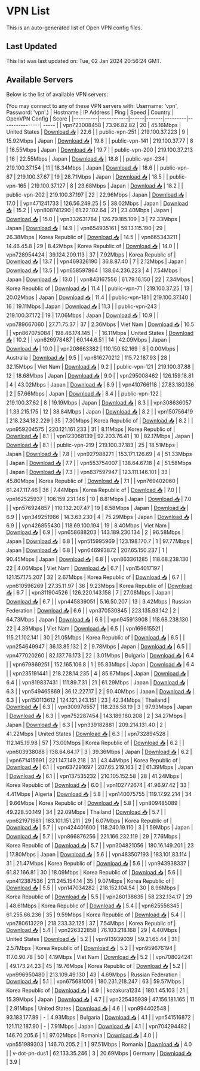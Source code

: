 # VPN List

This is an auto-generated list of Open VPN config files.

## Last Updated

This list was last updated on: Tue, 02 Jan 2024 20:56:24 GMT.

## Available Servers

Below is the list of available VPN servers:

(You may connect to any of these VPN servers with: Username: 'vpn', Password: 'vpn'.)
| Hostname | IP Address | Ping | Speed | Country | OpenVPN Config | Score |
|----------|------------|------|-------|---------|----------------| ----- |
| vpn723008458 | 73.96.82.82 | 20 | 45.16Mbps | United States | [Download 📥](./configs/server_0_US.ovpn) | 22.6 |
| public-vpn-251 | 219.100.37.223 | 9 | 15.92Mbps | Japan | [Download 📥](./configs/server_1_JP.ovpn) | 19.8 |
| public-vpn-141 | 219.100.37.77 | 8 | 16.55Mbps | Japan | [Download 📥](./configs/server_2_JP.ovpn) | 19.7 |
| public-vpn-200 | 219.100.37.213 | 16 | 22.55Mbps | Japan | [Download 📥](./configs/server_3_JP.ovpn) | 18.8 |
| public-vpn-234 | 219.100.37.154 | 11 | 18.34Mbps | Japan | [Download 📥](./configs/server_4_JP.ovpn) | 18.6 |
| public-vpn-87 | 219.100.37.67 | 19 | 28.71Mbps | Japan | [Download 📥](./configs/server_5_JP.ovpn) | 18.5 |
| public-vpn-165 | 219.100.37.127 | 8 | 23.68Mbps | Japan | [Download 📥](./configs/server_6_JP.ovpn) | 18.2 |
| public-vpn-202 | 219.100.37.197 | 22 | 22.96Mbps | Japan | [Download 📥](./configs/server_7_JP.ovpn) | 17.0 |
| vpn471241733 | 126.56.249.25 | 5 | 38.02Mbps | Japan | [Download 📥](./configs/server_8_JP.ovpn) | 15.2 |
| vpn808741290 | 61.22.102.64 | 21 | 23.40Mbps | Japan | [Download 📥](./configs/server_9_JP.ovpn) | 15.0 |
| vpn332631784 | 126.79.185.109 | 3 | 72.33Mbps | Japan | [Download 📥](./configs/server_10_JP.ovpn) | 14.9 |
| vpn654935161 | 59.13.115.190 | 29 | 26.38Mbps | Korea Republic of | [Download 📥](./configs/server_11_KR.ovpn) | 14.5 |
| vpn665343211 | 14.46.45.8 | 29 | 8.42Mbps | Korea Republic of | [Download 📥](./configs/server_12_KR.ovpn) | 14.0 |
| vpn728954424 | 39.124.209.113 | 37 | 7.92Mbps | Korea Republic of | [Download 📥](./configs/server_13_KR.ovpn) | 13.7 |
| vpn469326190 | 36.8.87.40 | 7 | 2.12Mbps | Japan | [Download 📥](./configs/server_14_JP.ovpn) | 13.5 |
| vpn658597864 | 138.64.236.223 | 4 | 7.54Mbps | Japan | [Download 📥](./configs/server_15_JP.ovpn) | 13.0 |
| vpn843167556 | 61.79.16.150 | 22 | 7.34Mbps | Korea Republic of | [Download 📥](./configs/server_16_KR.ovpn) | 11.4 |
| public-vpn-71 | 219.100.37.25 | 13 | 20.02Mbps | Japan | [Download 📥](./configs/server_17_JP.ovpn) | 11.4 |
| public-vpn-181 | 219.100.37.140 | 16 | 19.11Mbps | Japan | [Download 📥](./configs/server_18_JP.ovpn) | 11.3 |
| public-vpn-243 | 219.100.37.172 | 19 | 17.06Mbps | Japan | [Download 📥](./configs/server_19_JP.ovpn) | 10.9 |
| vpn789667060 | 27.71.75.37 | 37 | 2.36Mbps | Viet Nam | [Download 📥](./configs/server_20_VN.ovpn) | 10.5 |
| vpn867075084 | 198.46.174.145 | - | 16.11Mbps | United States | [Download 📥](./configs/server_21_US.ovpn) | 10.2 |
| vpn626978487 | 60.144.6.51 | 14 | 42.09Mbps | Japan | [Download 📥](./configs/server_22_JP.ovpn) | 10.0 |
| vpn208663382 | 110.150.62.169 | 6 | 0.00Mbps | Australia | [Download 📥](./configs/server_23_AU.ovpn) | 9.5 |
| vpn816270212 | 115.72.187.93 | 28 | 32.15Mbps | Viet Nam | [Download 📥](./configs/server_24_VN.ovpn) | 9.2 |
| public-vpn-121 | 219.100.37.88 | 12 | 18.68Mbps | Japan | [Download 📥](./configs/server_25_JP.ovpn) | 9.0 |
| vpn295008462 | 126.159.18.81 | 4 | 43.02Mbps | Japan | [Download 📥](./configs/server_26_JP.ovpn) | 8.9 |
| vpn410766118 | 27.83.180.136 | 2 | 57.66Mbps | Japan | [Download 📥](./configs/server_27_JP.ovpn) | 8.4 |
| public-vpn-122 | 219.100.37.62 | 8 | 19.19Mbps | Japan | [Download 📥](./configs/server_28_JP.ovpn) | 8.3 |
| vpn308636057 | 1.33.215.175 | 12 | 38.84Mbps | Japan | [Download 📥](./configs/server_29_JP.ovpn) | 8.2 |
| vpn150756419 | 218.234.182.229 | 35 | 7.30Mbps | Korea Republic of | [Download 📥](./configs/server_30_KR.ovpn) | 8.2 |
| vpn959204575 | 220.121.161.233 | 31 | 8.11Mbps | Korea Republic of | [Download 📥](./configs/server_31_KR.ovpn) | 8.1 |
| vpn123068139 | 92.203.76.41 | 10 | 82.17Mbps | Japan | [Download 📥](./configs/server_32_JP.ovpn) | 8.1 |
| public-vpn-219 | 219.100.37.183 | 25 | 18.51Mbps | Japan | [Download 📥](./configs/server_33_JP.ovpn) | 7.8 |
| vpn927988271 | 153.171.126.69 | 4 | 51.33Mbps | Japan | [Download 📥](./configs/server_34_JP.ovpn) | 7.7 |
| vpn553754007 | 138.64.67.18 | 4 | 51.58Mbps | Japan | [Download 📥](./configs/server_35_JP.ovpn) | 7.3 |
| vpn837597947 | 123.111.146.101 | 33 | 45.80Mbps | Korea Republic of | [Download 📥](./configs/server_36_KR.ovpn) | 7.1 |
| vpn769402060 | 61.247.117.46 | 36 | 7.44Mbps | Korea Republic of | [Download 📥](./configs/server_37_KR.ovpn) | 7.0 |
| vpn162525937 | 106.159.231.146 | 10 | 8.81Mbps | Japan | [Download 📥](./configs/server_38_JP.ovpn) | 7.0 |
| vpn576924857 | 110.132.207.47 | 19 | 8.58Mbps | Japan | [Download 📥](./configs/server_39_JP.ovpn) | 6.9 |
| vpn349251986 | 14.3.63.230 | 4 | 75.29Mbps | Japan | [Download 📥](./configs/server_40_JP.ovpn) | 6.9 |
| vpn426855430 | 118.69.100.194 | 19 | 8.40Mbps | Viet Nam | [Download 📥](./configs/server_41_VN.ovpn) | 6.9 |
| vpn658688203 | 143.189.230.134 | 2 | 96.58Mbps | Japan | [Download 📥](./configs/server_42_JP.ovpn) | 6.8 |
| vpn515995969 | 123.198.170.7 | 1 | 97.77Mbps | Japan | [Download 📥](./configs/server_43_JP.ovpn) | 6.8 |
| vpn646993872 | 207.65.150.237 | 1 | 90.45Mbps | Japan | [Download 📥](./configs/server_44_JP.ovpn) | 6.8 |
| vpn863361285 | 118.68.238.130 | 22 | 4.06Mbps | Viet Nam | [Download 📥](./configs/server_45_VN.ovpn) | 6.7 |
| vpn154017197 | 121.157.175.207 | 32 | 2.67Mbps | Korea Republic of | [Download 📥](./configs/server_46_KR.ovpn) | 6.7 |
| vpn610596269 | 27.35.11.97 | 36 | 9.23Mbps | Korea Republic of | [Download 📥](./configs/server_47_KR.ovpn) | 6.7 |
| vpn311904526 | 126.220.143.158 | 7 | 27.08Mbps | Japan | [Download 📥](./configs/server_48_JP.ovpn) | 6.7 |
| vpn445839051 | 5.16.50.207 | 13 | 3.42Mbps | Russian Federation | [Download 📥](./configs/server_49_RU.ovpn) | 6.6 |
| vpn370530845 | 223.135.93.142 | 2 | 64.73Mbps | Japan | [Download 📥](./configs/server_50_JP.ovpn) | 6.6 |
| vpn945913908 | 118.68.238.130 | 22 | 4.39Mbps | Viet Nam | [Download 📥](./configs/server_51_VN.ovpn) | 6.5 |
| vpn169615521 | 115.21.102.141 | 30 | 21.05Mbps | Korea Republic of | [Download 📥](./configs/server_52_KR.ovpn) | 6.5 |
| vpn254649947 | 36.13.85.132 | 2 | 9.78Mbps | Japan | [Download 📥](./configs/server_53_JP.ovpn) | 6.5 |
| vpn477020260 | 82.137.76.173 | 22 | 3.01Mbps | Bulgaria | [Download 📥](./configs/server_54_BG.ovpn) | 6.4 |
| vpn679869251 | 152.165.106.8 | 1 | 95.83Mbps | Japan | [Download 📥](./configs/server_55_JP.ovpn) | 6.4 |
| vpn235191441 | 218.228.14.235 | 4 | 85.67Mbps | Japan | [Download 📥](./configs/server_56_JP.ovpn) | 6.4 |
| vpn819837431 | 111.89.7.31 | 21 | 61.29Mbps | Japan | [Download 📥](./configs/server_57_JP.ovpn) | 6.3 |
| vpn549465869 | 36.12.227.17 | 2 | 90.40Mbps | Japan | [Download 📥](./configs/server_58_JP.ovpn) | 6.3 |
| vpn150113612 | 124.121.243.151 | 23 | 42.34Mbps | Thailand | [Download 📥](./configs/server_59_TH.ovpn) | 6.3 |
| vpn300976557 | 118.236.58.19 | 3 | 97.93Mbps | Japan | [Download 📥](./configs/server_60_JP.ovpn) | 6.3 |
| vpn752287454 | 143.189.180.208 | 2 | 34.27Mbps | Japan | [Download 📥](./configs/server_61_JP.ovpn) | 6.3 |
| vpn339182881 | 209.214.131.40 | 2 | 41.22Mbps | United States | [Download 📥](./configs/server_62_US.ovpn) | 6.3 |
| vpn732894528 | 112.145.19.98 | 57 | 73.00Mbps | Korea Republic of | [Download 📥](./configs/server_63_KR.ovpn) | 6.2 |
| vpn603938088 | 138.64.64.17 | 3 | 39.36Mbps | Japan | [Download 📥](./configs/server_64_JP.ovpn) | 6.2 |
| vpn671415691 | 221.147.149.218 | 31 | 43.44Mbps | Korea Republic of | [Download 📥](./configs/server_65_KR.ovpn) | 6.1 |
| vpn637291697 | 207.65.219.163 | 2 | 61.39Mbps | Japan | [Download 📥](./configs/server_66_JP.ovpn) | 6.1 |
| vpn137535232 | 210.105.152.58 | 28 | 41.24Mbps | Korea Republic of | [Download 📥](./configs/server_67_KR.ovpn) | 6.0 |
| vpn102772674 | 41.96.97.42 | 33 | 4.41Mbps | Algeria | [Download 📥](./configs/server_68_DZ.ovpn) | 5.8 |
| vpn140075755 | 119.17.92.214 | 34 | 9.66Mbps | Korea Republic of | [Download 📥](./configs/server_69_KR.ovpn) | 5.8 |
| vpn809485089 | 49.228.50.149 | 34 | 22.09Mbps | Thailand | [Download 📥](./configs/server_70_TH.ovpn) | 5.7 |
| vpn621971981 | 183.101.151.211 | 29 | 6.07Mbps | Korea Republic of | [Download 📥](./configs/server_71_KR.ovpn) | 5.7 |
| vpn424401600 | 118.240.19.110 | 3 | 1.59Mbps | Japan | [Download 📥](./configs/server_72_JP.ovpn) | 5.7 |
| vpn866876256 | 221.166.232.119 | 29 | 7.76Mbps | Korea Republic of | [Download 📥](./configs/server_73_KR.ovpn) | 5.7 |
| vpn304821056 | 180.16.149.201 | 23 | 17.80Mbps | Japan | [Download 📥](./configs/server_74_JP.ovpn) | 5.6 |
| vpn483507193 | 183.101.83.114 | 31 | 21.47Mbps | Korea Republic of | [Download 📥](./configs/server_75_KR.ovpn) | 5.6 |
| vpn943938337 | 61.82.166.81 | 30 | 18.09Mbps | Korea Republic of | [Download 📥](./configs/server_76_KR.ovpn) | 5.6 |
| vpn412387536 | 211.245.154.14 | 35 | 9.07Mbps | Korea Republic of | [Download 📥](./configs/server_77_KR.ovpn) | 5.5 |
| vpn147034282 | 218.152.104.54 | 30 | 8.96Mbps | Korea Republic of | [Download 📥](./configs/server_78_KR.ovpn) | 5.5 |
| vpn260138635 | 58.232.134.17 | 29 | 48.61Mbps | Korea Republic of | [Download 📥](./configs/server_79_KR.ovpn) | 5.4 |
| vpn625556345 | 61.255.66.236 | 35 | 9.59Mbps | Korea Republic of | [Download 📥](./configs/server_80_KR.ovpn) | 5.4 |
| vpn780613229 | 218.233.32.125 | 37 | 7.54Mbps | Korea Republic of | [Download 📥](./configs/server_81_KR.ovpn) | 5.4 |
| vpn226322858 | 76.103.218.168 | 29 | 4.40Mbps | United States | [Download 📥](./configs/server_82_US.ovpn) | 5.2 |
| vpn913939039 | 59.21.65.44 | 31 | 2.57Mbps | Korea Republic of | [Download 📥](./configs/server_83_KR.ovpn) | 5.2 |
| vpn959676194 | 117.0.90.78 | 50 | 4.19Mbps | Viet Nam | [Download 📥](./configs/server_84_VN.ovpn) | 5.2 |
| vpn708024241 | 49.173.24.23 | 45 | 19.76Mbps | Korea Republic of | [Download 📥](./configs/server_85_KR.ovpn) | 5.2 |
| vpn996950480 | 213.109.49.130 | 43 | 4.69Mbps | Russian Federation | [Download 📥](./configs/server_86_RU.ovpn) | 5.1 |
| vpn675681006 | 180.231.218.247 | 63 | 59.57Mbps | Korea Republic of | [Download 📥](./configs/server_87_KR.ovpn) | 4.9 |
| kozakura1234 | 180.1.45.103 | 21 | 15.39Mbps | Japan | [Download 📥](./configs/server_88_JP.ovpn) | 4.7 |
| vpn225435939 | 47.156.181.165 | 11 | 2.91Mbps | United States | [Download 📥](./configs/server_89_US.ovpn) | 4.6 |
| vpn994402548 | 93.183.177.89 | - | 4.93Mbps | Bulgaria | [Download 📥](./configs/server_90_BG.ovpn) | 4.1 |
| vpn541516872 | 121.112.187.90 | - | 7.91Mbps | Japan | [Download 📥](./configs/server_91_JP.ovpn) | 4.1 |
| vpn704294482 | 146.70.205.6 | 1 | 97.02Mbps | Romania | [Download 📥](./configs/server_92_RO.ovpn) | 4.0 |
| vpn551989303 | 146.70.205.2 | 1 | 97.51Mbps | Romania | [Download 📥](./configs/server_93_RO.ovpn) | 4.0 |
| v-dot-pn-dus1 | 62.133.35.246 | 3 | 20.69Mbps | Germany | [Download 📥](./configs/server_94_DE.ovpn) | 3.9 |
